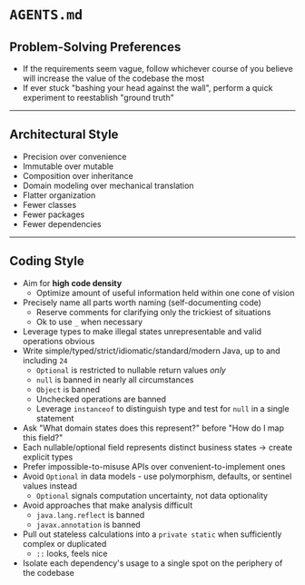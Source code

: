# `AGENTS.md`

## Problem-Solving Preferences

* If the requirements seem vague, follow whichever course of you believe will increase the value of the codebase the most
* If ever stuck "bashing your head against the wall", perform a quick experiment to reestablish "ground truth"

---

## Architectural Style

* Precision over convenience
* Immutable over mutable
* Composition over inheritance
* Domain modeling over mechanical translation
* Flatter organization
* Fewer classes
* Fewer packages
* Fewer dependencies

---

## Coding Style

* Aim for **high code density**
  * Optimize amount of useful information held within one cone of vision
* Precisely name all parts worth naming (self-documenting code)
  * Reserve comments for clarifying only the trickiest of situations
  * Ok to use `_` when necessary
* Leverage types to make illegal states unrepresentable and valid operations obvious
* Write simple/typed/strict/idiomatic/standard/modern Java, up to and including `24`
  * `Optional` is restricted to nullable return values *only*
  * `null` is banned in nearly all circumstances
  * `Object` is banned
  * Unchecked operations are banned
  * Leverage `instanceof` to distinguish type and test for `null` in a single statement
* Ask "What domain states does this represent?" before "How do I map this field?"
* Each nullable/optional field represents distinct business states → create explicit types
* Prefer impossible-to-misuse APIs over convenient-to-implement ones
* Avoid `Optional` in data models - use polymorphism, defaults, or sentinel values instead
  * `Optional` signals computation uncertainty, not data optionality
* Avoid approaches that make analysis difficult
  * `java.lang.reflect` is banned
  * `javax.annotation` is banned
* Pull out stateless calculations into a `private static` when sufficiently complex or duplicated
  * `::` looks, feels nice
* Isolate each dependency's usage to a single spot on the periphery of the codebase
